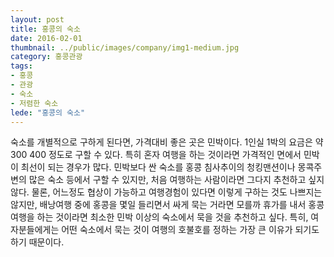 ```yaml
---
layout: post
title: 홍콩의 숙소
date: 2016-02-01
thumbnail: ../public/images/company/img1-medium.jpg
category: 홍콩관광
tags:
- 홍콩
- 관광
- 숙소
- 저렴한 숙소
lede: "홍콩의 숙소"
---
```


숙소를 개별적으로 구하게 된다면, 가격대비 좋은 곳은 민박이다. 1인실 1박의 요금은 약 $300~$400 정도로 구할 수 있다. 특히 혼자 여행을 하는 것이라면 가격적인 면에서 민박이 최선이 되는 경우가 많다. 민박보다 싼 숙소를 홍콩 침사추이의 청킹맨션이나 몽콕주변의 많은 숙소 등에서 구할 수 있지만, 처음 여행하는 사람이라면 그다지 추천하고 싶지 않다. 물론, 어느정도 협상이 가능하고 여행경험이 있다면 이렇게 구하는 것도 나쁘지는 않지만,  배낭여행 중에 홍콩을 몇일 들리면서 싸게 묵는 거라면 모를까 휴가를 내서 홍콩 여행을 하는 것이라면 최소한 민박 이상의 숙소에서 묵을 것을 추천하고 싶다. 특히, 여자분들에게는 어떤 숙소에서 묵는 것이 여행의 호불호를 정하는 가장 큰 이유가 되기도 하기 때문이다.
